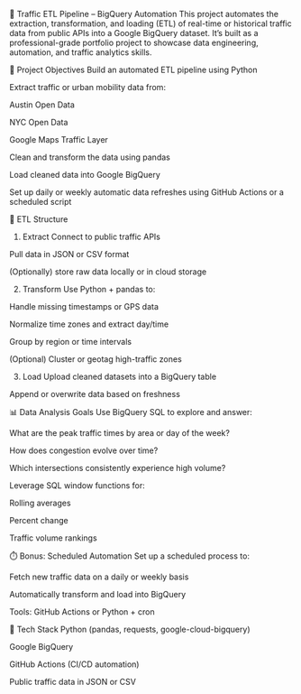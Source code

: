 🚦 Traffic ETL Pipeline – BigQuery Automation
This project automates the extraction, transformation, and loading (ETL) of real-time or historical traffic data from public APIs into a Google BigQuery dataset. It’s built as a professional-grade portfolio project to showcase data engineering, automation, and traffic analytics skills.

🎯 Project Objectives
Build an automated ETL pipeline using Python

Extract traffic or urban mobility data from:

Austin Open Data

NYC Open Data

Google Maps Traffic Layer

Clean and transform the data using pandas

Load cleaned data into Google BigQuery

Set up daily or weekly automatic data refreshes using GitHub Actions or a scheduled script

🔁 ETL Structure
1. Extract
Connect to public traffic APIs

Pull data in JSON or CSV format

(Optionally) store raw data locally or in cloud storage

2. Transform
Use Python + pandas to:

Handle missing timestamps or GPS data

Normalize time zones and extract day/time

Group by region or time intervals

(Optional) Cluster or geotag high-traffic zones

3. Load
Upload cleaned datasets into a BigQuery table

Append or overwrite data based on freshness

📊 Data Analysis Goals
Use BigQuery SQL to explore and answer:

What are the peak traffic times by area or day of the week?

How does congestion evolve over time?

Which intersections consistently experience high volume?

Leverage SQL window functions for:

Rolling averages

Percent change

Traffic volume rankings

⏱️ Bonus: Scheduled Automation
Set up a scheduled process to:

Fetch new traffic data on a daily or weekly basis

Automatically transform and load into BigQuery

Tools: GitHub Actions or Python + cron

🧰 Tech Stack
Python (pandas, requests, google-cloud-bigquery)

Google BigQuery

GitHub Actions (CI/CD automation)

Public traffic data in JSON or CSV


